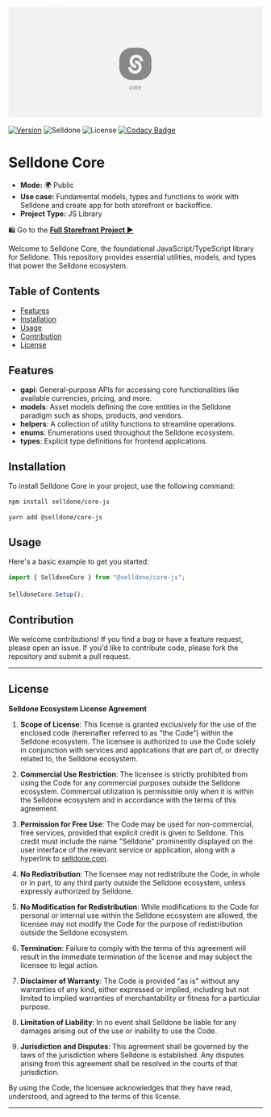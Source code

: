 
![Selldone Official Storefront App](_docs/images/banner-core.jpg)

<a href="https://www.npmjs.com/package/@selldone/core-js"><img src="https://img.shields.io/npm/v/@selldone/core-js.svg?sanitize=true" alt="Version"></a>
![Selldone](https://img.shields.io/badge/type-Selldone-f39f37?style=flat&label=Core&labelColor=%23567&color=%23000)
![License](https://img.shields.io/github/license/selldone/core.svg)
[![Codacy Badge](https://app.codacy.com/project/badge/Grade/e06b6bb638104350a6cbd7cc056ce6c1)](https://app.codacy.com/gh/selldone/core/dashboard?utm_source=gh&utm_medium=referral&utm_content=&utm_campaign=Badge_grade)


# Selldone Core

* **Mode:** 🌍 Public
* **Use case:** Fundamental models, types and functions to work with Selldone and create app for both storefront or backoffice.
* **Project Type:** JS Library

🛍️ Go to the [**Full Storefront Project ▶**](https://github.com/selldone/storefront) 

Welcome to Selldone Core, the foundational JavaScript/TypeScript library for Selldone. This repository provides essential utilities, models, and types that power the Selldone ecosystem.

## Table of Contents

- [Features](#features)
- [Installation](#installation)
- [Usage](#usage)
- [Contribution](#contribution)
- [License](#license)

## Features

- **gapi**: General-purpose APIs for accessing core functionalities like available currencies, pricing, and more.
- **models**: Asset models defining the core entities in the Selldone paradigm such as shops, products, and vendors.
- **helpers**: A collection of utility functions to streamline operations.
- **enums**: Enumerations used throughout the Selldone ecosystem.
- **types**: Explicit type definitions for frontend applications.

## Installation

To install Selldone Core in your project, use the following command:

```bash
npm install selldone/core-js
```
```bash
yarn add @selldone/core-js
```


## Usage

Here's a basic example to get you started:

```javascript
import { SelldoneCore } from "@selldone/core-js";

SelldoneCore.Setup();
```


## Contribution

We welcome contributions! If you find a bug or have a feature request, please open an issue. If you'd like to contribute code, please fork the repository and submit a pull request.


---

## License
**Selldone Ecosystem License Agreement**

1. **Scope of License**: This license is granted exclusively for the use of the enclosed code (hereinafter referred to as "the Code") within the Selldone ecosystem. The licensee is authorized to use the Code solely in conjunction with services and applications that are part of, or directly related to, the Selldone ecosystem.

2. **Commercial Use Restriction**: The licensee is strictly prohibited from using the Code for any commercial purposes outside the Selldone ecosystem. Commercial utilization is permissible only when it is within the Selldone ecosystem and in accordance with the terms of this agreement.

3. **Permission for Free Use**: The Code may be used for non-commercial, free services, provided that explicit credit is given to Selldone. This credit must include the name "Selldone" prominently displayed on the user interface of the relevant service or application, along with a hyperlink to [selldone.com](https://selldone.com).

4. **No Redistribution**: The licensee may not redistribute the Code, in whole or in part, to any third party outside the Selldone ecosystem, unless expressly authorized by Selldone.

5. **No Modification for Redistribution**: While modifications to the Code for personal or internal use within the Selldone ecosystem are allowed, the licensee may not modify the Code for the purpose of redistribution outside the Selldone ecosystem.

6. **Termination**: Failure to comply with the terms of this agreement will result in the immediate termination of the license and may subject the licensee to legal action.

7. **Disclaimer of Warranty**: The Code is provided "as is" without any warranties of any kind, either expressed or implied, including but not limited to implied warranties of merchantability or fitness for a particular purpose.

8. **Limitation of Liability**: In no event shall Selldone be liable for any damages arising out of the use or inability to use the Code.

9. **Jurisdiction and Disputes**: This agreement shall be governed by the laws of the jurisdiction where Selldone is established. Any disputes arising from this agreement shall be resolved in the courts of that jurisdiction.

By using the Code, the licensee acknowledges that they have read, understood, and agreed to the terms of this license.

---